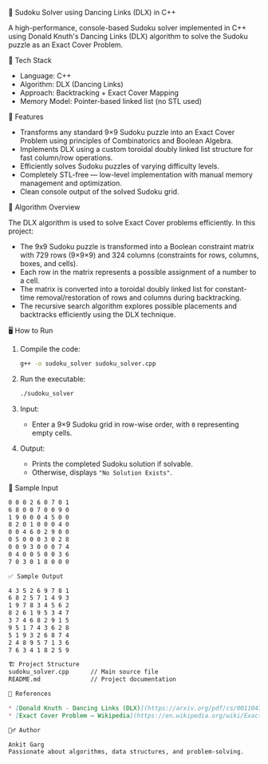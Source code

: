 🧩 Sudoku Solver using Dancing Links (DLX) in C++

A high-performance, console-based Sudoku solver implemented in C++ using Donald Knuth's Dancing Links (DLX) algorithm to solve the Sudoku puzzle as an Exact Cover Problem.

🔧 Tech Stack
- Language: C++
- Algorithm: DLX (Dancing Links)
- Approach: Backtracking + Exact Cover Mapping
- Memory Model: Pointer-based linked list (no STL used)

📌 Features
- Transforms any standard 9×9 Sudoku puzzle into an Exact Cover Problem using principles of Combinatorics and Boolean Algebra.
- Implements DLX using a custom toroidal doubly linked list structure for fast column/row operations.
- Efficiently solves Sudoku puzzles of varying difficulty levels.
- Completely STL-free — low-level implementation with manual memory management and optimization.
- Clean console output of the solved Sudoku grid.

🧠 Algorithm Overview

The DLX algorithm is used to solve Exact Cover problems efficiently. In this project:

- The 9x9 Sudoku puzzle is transformed into a Boolean constraint matrix with 729 rows (9×9×9) and 324 columns (constraints for rows, columns, boxes, and cells).
- Each row in the matrix represents a possible assignment of a number to a cell.
- The matrix is converted into a toroidal doubly linked list for constant-time removal/restoration of rows and columns during backtracking.
- The recursive search algorithm explores possible placements and backtracks efficiently using the DLX technique.

🖥️ How to Run

1. Compile the code:
   ```bash
   g++ -o sudoku_solver sudoku_solver.cpp

   
2. Run the executable:
   ```bash
   ./sudoku_solver

4. Input:

   * Enter a 9×9 Sudoku grid in row-wise order, with `0` representing empty cells.

5. Output:

   * Prints the completed Sudoku solution if solvable.
   * Otherwise, displays `"No Solution Exists"`.

📂 Sample Input
```markdown
0 0 0 2 6 0 7 0 1
6 8 0 0 7 0 0 9 0
1 9 0 0 0 4 5 0 0
8 2 0 1 0 0 0 4 0
0 0 4 6 0 2 9 0 0
0 5 0 0 0 3 0 2 8
0 0 9 3 0 0 0 7 4
0 4 0 0 5 0 0 3 6
7 0 3 0 1 8 0 0 0

✅ Sample Output

4 3 5 2 6 9 7 8 1
6 8 2 5 7 1 4 9 3
1 9 7 8 3 4 5 6 2
8 2 6 1 9 5 3 4 7
3 7 4 6 8 2 9 1 5
9 5 1 7 4 3 6 2 8
5 1 9 3 2 6 8 7 4
2 4 8 9 5 7 1 3 6
7 6 3 4 1 8 2 5 9

🏗️ Project Structure
sudoku_solver.cpp      // Main source file
README.md              // Project documentation

📘 References

* [Donald Knuth - Dancing Links (DLX)](https://arxiv.org/pdf/cs/0011047.pdf)
* [Exact Cover Problem – Wikipedia](https://en.wikipedia.org/wiki/Exact_cover)

🙋‍♂️ Author

Ankit Garg
Passionate about algorithms, data structures, and problem-solving.
